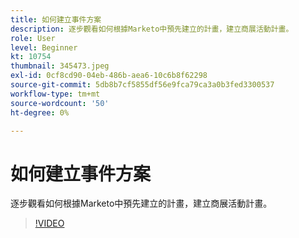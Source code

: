 ```yaml
---
title: 如何建立事件方案
description: 逐步觀看如何根據Marketo中預先建立的計畫，建立商展活動計畫。
role: User
level: Beginner
kt: 10754
thumbnail: 345473.jpeg
exl-id: 0cf8cd90-04eb-486b-aea6-10c6b8f62298
source-git-commit: 5db8b7cf5855df56e9fca79ca3a0b3fed3300537
workflow-type: tm+mt
source-wordcount: '50'
ht-degree: 0%

---
```


# 如何建立事件方案

逐步觀看如何根據Marketo中預先建立的計畫，建立商展活動計畫。

>[!VIDEO](https://video.tv.adobe.com/v/345473/?quality=12&learn=on)
